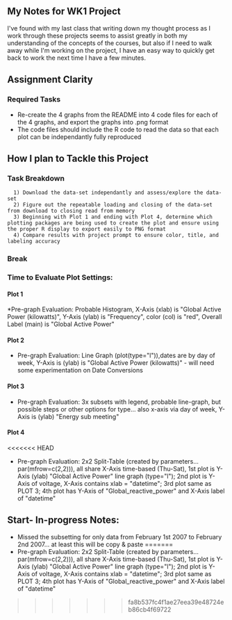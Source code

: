 ## My Notes for WK1 Project
I've found with my last class that writing down my thought process as I work through these projects seems to assist greatly in both my understanding of the concepts of the courses, but also if I need to walk away while I'm working on the project, I have an easy way to quickly get back to work the next time I have a few minutes.

## Assignment Clarity
### Required Tasks
* Re-create the 4 graphs from the README into 4 code files for each of the 4 graphs, and export the graphs into .png format
* The code files should include the R code to read the data so that each plot can be independantly fully reproduced

## How I plan to Tackle this Project
### Task Breakdown
      1) Download the data-set independantly and assess/explore the data-set
      2) Figure out the repeatable loading and closing of the data-set from download to closing read from memory
      3) Beginning with Plot 1 and ending with Plot 4, determine which plotting packages are being used to create the plot and ensure using the proper R display to export easily to PNG format
      4) Compare results with project prompt to ensure color, title, and labeling accuracy
      
### Break

### Time to Evaluate Plot Settings:

#### Plot 1
*Pre-graph Evaluation: Probable Histogram, X-Axis (xlab) is "Global Active Power (kilowatts)", Y-Axis (ylab) is "Frequency", color (col) is "red", Overall Label (main) is "Global Active Power"

#### Plot 2
* Pre-graph Evaluation: Line Graph (plot(type="l")),dates are by day of week, Y-Axis is (ylab) is "Global Active Power (kilowatts)" - will need some experimentation on Date Conversions

#### Plot 3
* Pre-graph Evaluation: 3x subsets with legend, probable line-graph, but possible steps or other options for type... also x-axis via day of week, Y-Axis is (ylab) "Energy sub meeting"

#### Plot 4
<<<<<<< HEAD
* Pre-graph Evaluation: 2x2 Split-Table (created by parameters... par(mfrow=c(2,2))), all share X-Axis time-based (Thu-Sat), 1st plot is Y-Axis (ylab) "Global Active Power" line graph (type="l"); 2nd plot is Y-Axis of voltage, X-Axis contains xlab = "datetime"; 3rd plot same as PLOT 3; 4th plot has Y-Axis of "Global_reactive_power" and X-Axis label of "datetime"

## Start- In-progress Notes:
* Missed the subsetting for only data from February 1st 2007 to February 2nd 2007... at least this will be copy & paste
=======
* Pre-graph Evaluation: 2x2 Split-Table (created by parameters... par(mfrow=c(2,2))), all share X-Axis time-based (Thu-Sat), 1st plot is Y-Axis (ylab) "Global Active Power" line graph (type="l"); 2nd plot is Y-Axis of voltage, X-Axis contains xlab = "datetime"; 3rd plot same as PLOT 3; 4th plot has Y-Axis of "Global_reactive_power" and X-Axis label of "datetime"
>>>>>>> fa8b537fc4f1ae27eea39e48724eb86cb4f69722
